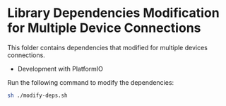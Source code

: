 # Library Dependencies Modification for Multiple Device Connections

This folder contains dependencies that modified for multiple devices connections.

- Development with PlatformIO

Run the following command to modify the dependencies:

```bash
sh ./modify-deps.sh
```
